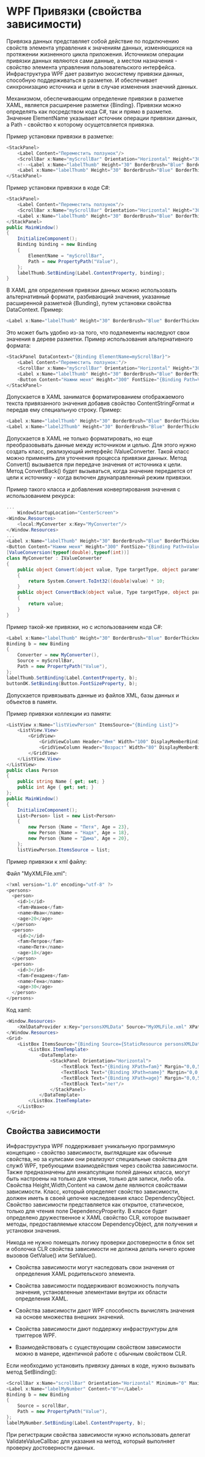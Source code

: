# WPF Привязки (свойства зависимости)

Привязка данных представляет собой действие по подключению свойств элемента управления к значениям данных, изменяющихся на протяжении жизненного цикла приложения. Источником операции привязки данных являются сами данные, а местом назначения - свойство элемента управления пользовательского интерфейса. Инфраструктура WPF дает развитую экосистему привязки данных, способную поддерживаться в разметке. И обеспечивает синхронизацию источника и цели в случае изменения знаечний данных.

Механизмом, обеспечивающим определение привязки в разметке XAML, является расширение разметки {Binding}. Привязки можно определять как посредством кода C#, так и прямо в разметке. Значение ElementName указывает источник операции привязки данных, а Path - свойство к которому осущетсвляется привязка.

Пример установки привязки в разметке:
```csharp
<StackPanel>
    <Label Content="Переместить ползунок"/>
    <ScrollBar x:Name="myScrollBar" Orientation="Horizontal" Height="30" Minimum="1" Maximum="100" LargeChange="1" SmallChange="1"/>
    <!--<Label x:Name="labelThumb" Height="30" BorderBrush="Blue" BorderThickness="2" Content="{Binding Value, ElementName=myScrollBar}"/> это другой вариант -->
    <Label x:Name="labelThumb" Height="30" BorderBrush="Blue" BorderThickness="2" Content="{Binding ElementName=myScrollBar, Path=Value}"/>
</StackPanel>
```
Пример установки привязки в коде C#:
```csharp
<StackPanel>
    <Label Content="Переместить ползунок"/>
    <ScrollBar x:Name="myScrollBar" Orientation="Horizontal" Height="30" Minimum="1" Maximum="100" LargeChange="1" SmallChange="1"/>
    <Label x:Name="labelThumb" Height="30" BorderBrush="Blue" BorderThickness="2" Content="0"/>
</StackPanel>
public MainWindow()
{
    InitializeComponent();
    Binding binding = new Binding
    {
        ElementName = "myScrollBar",
        Path = new PropertyPath("Value"),
    };
    labelThumb.SetBinding(Label.ContentProperty, binding);
}
```
В XAML для определения привязки данных можно использовать альтернативный формати, разбивающий значения, указанные расширенной разметкой {Bunding}, путем установки свойства DataContext. Пример:
```csharp
<Label x:Name="labelThumb" Height="30" BorderBrush="Blue" BorderThickness="2" DataContext="{Binding ElementName=myScrollBar}" Content="{Binding Path=Value}"/>
```
Это может быть удобно из-за того, что подэлементы наследуют свои значения в дереве разметки. Пример использования альтернативного формата:
```csharp
<StackPanel DataContext="{Binding ElementName=myScrollBar}">
    <Label Content="Переместить ползунок:"/>
    <ScrollBar x:Name="myScrollBar" Orientation="Horizontal" Height="30" Minimum="1" Maximum="100" LargeChange="1" SmallChange="1"/>
    <Label x:Name="labelThumb" Height="30" BorderBrush="Blue" BorderThickness="2" Content="{Binding Path=Value}"/>
    <Button Content="Нажми меня" Height="300" FontSize="{Binding Path=Value}"/>
</StackPanel>
```
Допускается в XAML заниматся форматированием отображаемого текста привязанного значения добавив свойство ContentStringFormat и передав ему специальную строку. Пример:
```csharp
<Label x:Name="labelThumb" Height="30" BorderBrush="Blue" BorderThickness="2" Content="{Binding Path=Value}" ContentStringFormat="Значение: {0:F0} едениц"/>
<Label x:Name="label2Thumb" Height="30" BorderBrush="Blue" BorderThickness="2" Content="{Binding Path=Value}" ContentStringFormat="{}{0:F0}"/>
```
Допускается в XAML не только форматировать, но еще преобразовывать данные между источником и целью. Для этого нужно создать класс, реализующий интерфейс IValueConverter. Такой класс можно применять для уточнения процесса привязки данных. Метод Convert() вызывается при передаче значения от источника к цели. Метод ConvertBack() будет вызываться, когда значение передается от цели к источнику - когда включен двунаправленный режим привязки.

Пример такого класса и добавления конвертирования значения с использованием рекурса:
```csharp
...
    WindowStartupLocation="CenterScreen">
<Window.Resources>
    <local:MyConverter x:Key="MyConverter"/>
</Window.Resources>
...
<Label x:Name="labelThumb" Height="30" BorderBrush="Blue" BorderThickness="2" Content="{Binding Path=Value,Converter={StaticResource MyConverter}}"/>
<Button Content="Нажми меня" Height="300" FontSize="{Binding Path=Value,Converter={StaticResource MyConverter}}"/>
[ValueConversion(typeof(double),typeof(int))]
class MyConverter : IValueConverter
{
    public object Convert(object value, Type targetType, object parameter, CultureInfo culture)
    {
        return System.Convert.ToInt32((double)value) * 10;
    }
    public object ConvertBack(object value, Type targetType, object parameter, CultureInfo culture)
    {
        return value;
    }
}
```
Пример такой-же привязки, но с использованием кода C#:
```csharp
<Label x:Name="labelThumb" Height="30" BorderBrush="Blue" BorderThickness="2"/>
Binding b = new Binding
{
    Converter = new MyConverter(),
    Source = myScrollBar,
    Path = new PropertyPath("Value"),
};
labelThumb.SetBinding(Label.ContentProperty, b);
buttonOK.SetBinding(Button.FontSizeProperty, b);
```
Допускается привязывать данные из файлов XML, базы данных и объектов в памяти.

Пример привязки коллекции из памяти:
```csharp
<ListView x:Name="listViewPerson" ItemsSource="{Binding List}">
    <ListView.View>
        <GridView>
            <GridViewColumn Header="Имя" Width="100" DisplayMemberBinding="{Binding Name}"/>
            <GridViewColumn Header="Возраст" Width="80" DisplayMemberBinding="{Binding Age}"/>
        </GridView>
    </ListView.View>
</ListView>
public class Person
{
    public string Name { get; set; }
    public int Age { get; set; }
};
public MainWindow()
{
    InitializeComponent();
    List<Person> list = new List<Person>
    {
        new Person {Name = "Петя", Age = 23},
        new Person {Name = "Надя", Age = 18},
        new Person {Name = "Дима", Age = 20},
    };
    listViewPerson.ItemsSource = list;
```
Пример привязки к xml файлу:

Файл "MyXMLFile.xml":
```csharp
<?xml version="1.0" encoding="utf-8" ?>
<persons>
  <person>
    <id>1</id>
    <fam>Иванов</fam>
    <name>Иван</name>
    <age>20</age>
  </person>
  <person>
    <id>2</id>
    <fam>Петров</fam>
    <name>Петя</name>
    <age>18</age>
  </person>
  <person>
    <id>3</id>
    <fam>Генадиев</fam>
    <name>Гена</name>
    <age>30</age>
  </person>
</persons>
```
Код xaml:
```csharp
<Window.Resources>
    <XmlDataProvider x:Key="personsXMLData" Source="MyXMLFile.xml" XPath="persons"/>
</Window.Resources>
<Grid>
    <ListBox ItemsSource="{Binding Source={StaticResource personsXMLData}, XPath=person}">
        <ListBox.ItemTemplate>
            <DataTemplate>
                <StackPanel Orientation="Horizontal">
                    <TextBlock Text="{Binding XPath=fam}" Margin="0,0,5,0"/>
                    <TextBlock Text="{Binding XPath=name}" Margin="0,0,5,0"/>
                    <TextBlock Text="{Binding XPath=age}" Margin="0,0,5,0"/>
                    <TextBlock Text="лет"/>
                </StackPanel>
            </DataTemplate>
        </ListBox.ItemTemplate>
    </ListBox>
</Grid>
```

## Свойства зависимости

Инфраструктура WPF поддерживает уникальную программную концепцию - свойство зависимости, выглядящие как обычные свойства, но за кулисами они реализуют специальные свойства для служб WPF, требующими взаимодействия через свойства зависимости. Также предназначены для инкапсуляции полей данных класса, могут быть настроены на только для чтения, только для записи, либо оба. Свойства Height,Width,Content на самом деле являются свойствами зависимости. Класс, который определяет свойство зависимости, должен иметь в своей цепочке наследования класс DependencyObject. Свойство зависимости представляется как открытое, статическое, только для чтения поле DependencyProperity. В классе будет определено дружественное к XAML свойство CLR, которое вызывает методы, предоставляемые классом DependencyObject, для получения и установки значения.

Никода не нужно помещать логику проверки достоверности в блок set и оболочка CLR свойства зависимости не должна делать ничего кроме вызовов GetValue() или SetValue().

- Свойства зависимости могут наследовать свои значения от определения XAML родительского элемента.

- Свойства зависимости поддерживают возможность получать значения, установленные элементами внутри их области определения XAML.

- Свойства зависимости дают WPF способность вычислять значения на основе множества внешних значений.

- Свойства зависимости дают поддержку инфраструктуры для триггеров WPF.

- Взаимодействовать с существующим свойством зависимости можно в манере, идентичной работе с обычным свойством CLR.

Если необходимо установить привязку данных в коде, нужно вызывать метод SetBinding():
```csharp
<ScrollBar x:Name="scrollBar" Orientation="Horizontal" Minimum="0" Maximum="100"></ScrollBar>
<Label x:Name="labelMyNumber" Content="0"></Label>
Binding b = new Binding
{
    Source = scrollBar,
    Path = new PropertyPath("Value"),
};
labelMyNumber.SetBinding(Label.ContentProperty, b);  
```

При регистрации свойства зависимости нужно использовать делегат ValidateValueCallbac для указания на метод, который выполняет проверку достоверности данных.







